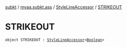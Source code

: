 [subkt](../../index.md) / [myaa.subkt.ass](../index.md) / [StyleLineAccessor](index.md) / [STRIKEOUT](./-s-t-r-i-k-e-o-u-t.md)

# STRIKEOUT

`object STRIKEOUT : `[`StyleLineAccessor`](index.md)`<`[`Boolean`](https://kotlinlang.org/api/latest/jvm/stdlib/kotlin/-boolean/index.html)`>`